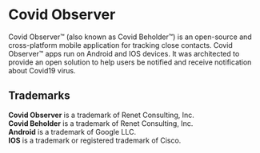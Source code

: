 Covid Observer
==============

Covid Observer&trade; (also known as Covid Beholder&trade;) is an open-source and cross-platform mobile application for tracking close contacts. Covid Observer&trade; apps run on Android and IOS devices. It was architected to provide an open solution to help users be notified and receive notification about Covid19 virus.


## Trademarks
**Covid Observer** is a trademark of Renet Consulting, Inc.<br/>
**Covid Beholder** is a trademark of Renet Consulting, Inc.<br/>
**Android** is a trademark of Google LLC.<br/>
**IOS** is a trademark or registered trademark of Cisco.<br/>
